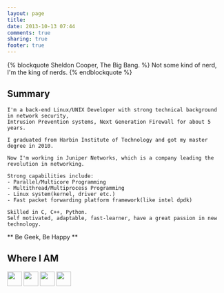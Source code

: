 ```yaml
---
layout: page
title: 
date: 2013-10-13 07:44
comments: true
sharing: true
footer: true
---
```


{% blockquote Sheldon Cooper, The Big Bang. %}
Not some kind of nerd, I'm the king of nerds.
{% endblockquote %}

## Summary

    I'm a back-end Linux/UNIX Developer with strong technical background in network security, 
    Intrusion Prevention systems, Next Generation Firewall for about 5 years. 
    
    I graduated from Harbin Institute of Technology and got my master degree in 2010.
    
    Now I'm working in Juniper Networks, which is a company leading the revolution in networking.
    
    Strong capabilities include:
    - Parallel/Multicore Programming
    - Multithread/Multiprocess Programming
    - Linux system(kernel, driver etc.)
    - Fast packet forwarding platform framework(like intel dpdk)
    
    Skilled in C, C++, Python.
    Self motivated, adaptable, fast-learner, have a great passion in new technology.
 
** Be Geek, Be Happy **

## Where I AM

<p>
<a href="https://github.com/kaijiang" title="GitHub" target="blank"><img src="{{ root_url }}/images/GitHub.png" height="34" weigth="34" style="border:0"></img></a>
<a href="http://www.linkedin.com/profile/view?id=194851452" title="Linkedin" target="blank"><img src="{{ root_url }}/images/Linkedin.png" height="34" weigth="34" style="border:0"></img></a>
<a href="http://weibo.com/jackboy" title="weibo" target="blank"><img src="{{ root_url }}/images/Weibo.png" height="34" weigth="34" style="border:0"></img></a>
<a href="http://www.douban.com/people/12040416/" title="douban" target="blank"><img src="{{ root_url }}/images/douban.png" height="34" weigth="34" style="border:0"></img></a>
</p>
